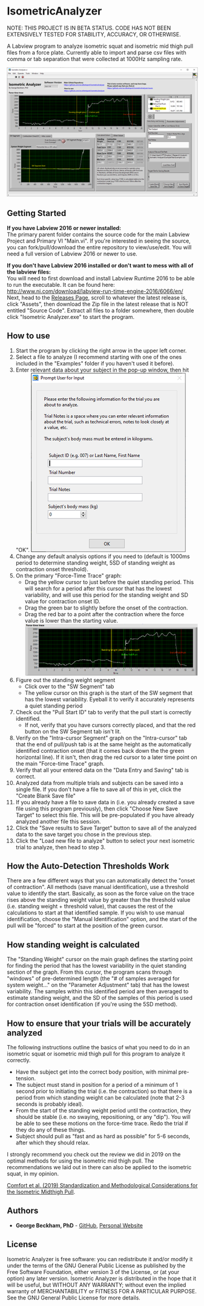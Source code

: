 # IsometricAnalyzer

NOTE: THIS PROJECT IS IN BETA STATUS. CODE HAS NOT BEEN EXTENSIVELY TESTED FOR STABILITY, ACCURACY, OR OTHERWISE. 

A Labview program to analyze isometric squat and isometric mid thigh pull files from a force plate. Currently able to import and parse csv files with comma or tab separation that were collected at 1000Hz sampling rate. 

![Screenshot of main screen](/Screenshots/WholeProgram.png) 

## Getting Started

**If you have Labview 2016 or newer installed:**  
The primary parent folder contains the source code for the main Labview Project and Primary VI "Main.vi". If you're interested in seeing the source, you can fork/pull/download the entire repository to view/use/edit. You will need a full version of Labview 2016 or newer to use.

**If you don't have Labview 2016 installed or don't want to mess with all of the labview files:**  
You will need to first download and install Labview Runtime 2016 to be able to run the executable. It can be found here: http://www.ni.com/download/labview-run-time-engine-2016/6066/en/ Next, head to the [Releases Page](https://github.com/excellentsport/IsometricAnalyzer/releases), scroll to whatever the latest release is, click "Assets", then download the Zip file in the latest release that is NOT entitled "Source Code". Extract all files to a folder somewhere, then double click "Isometric Analyzer.exe" to start the program.

## How to use

1. Start the program by clicking the right arrow in the upper left corner.
2. Select a file to analyze (I recommend starting with one of the ones included in the "Examples" folder if you haven't used it before).
3. Enter relevant data about your subject in the pop-up window, then hit "OK".
![User input Popup](/Screenshots/UserPrompt.png)
4. Change any default analysis options if you need to (default is 1000ms period to determine standing weight, 5SD of standing weight as contraction onset threshold).
5. On the primary "Force-Time Trace" graph:
	- Drag the yellow cursor to just before the quiet standing period. This will search for a period after this cursor that has the lowest variability, and will use this period for the standing weight and SD value for contraction onset ID.
	- Drag the green bar to slightly before the onset of the contraction.
	- Drag the red bar to a point after the contraction where the force value is lower than the starting value. 
 ![Primary Graph Image](/Screenshots/PrimaryGraph.png)  
6. Figure out the standing weight segment
	- Click over to the "SW Segment" tab
	- The yellow cursor on this graph is the start of the SW segment that has the lowest variability. Eyeball it to verify it accurately represents a quiet standing period
7. Check out the "Pull Start ID" tab to verify that the pull start is correctly identified.
	- If not, verify that you have cursors correctly placed, and that the red button on the SW Segment tab isn't lit.
8. Verify on the "Intra-cursor Segment" graph on the "Intra-cursor" tab that the end of pull/push tab is at the same height as the automatically identified contraction onset (that it comes back down the the green horizontal line). If it isn't, then drag the red cursor to a later time point on the main "Force-time Trace" graph.
8. Verify that all your entered data on the "Data Entry and Saving" tab is correct.
9. Analyzed data from multiple trials and subjects can be saved into a single file. If you don't have a file to save all of this in yet, click the "Create Blank Save file"
10. If you already have a file to save data in (i.e. you already created a save file using this program previously), then click "Choose New Save Target" to select this file. This will be pre-populated if you have already analyzed another file this session.
11. Click the "Save results to Save Target" button to save all of the analyzed data to the save target you chose in the previous step.
12. Click the "Load new file to analyze" button to select your next isometric trial to analyze, then head to step 3.

## How the Auto-Detection Thresholds Work

There are a few different ways that you can automatically detect the "onset of contraction". All methods (save manual identification), use a threshold value to identify the start. Basically, as soon as the force value on the trace rises above the standing weight value by greater than the threshold value (i.e. standing weight + threshold value), that causes the rest of the calculations to start at that identified sample. If you wish to use manual identification, choose the "Manual Identification" option, and the start of the pull will be "forced" to start at the position of the green cursor.

## How standing weight is calculated

The "Standing Weight" cursor on the main graph defines the starting point for finding the period that has the lowest variability in the quiet standing section of the graph. From this cursor, the program scans through "windows" of pre-determined length (the "# of samples averaged for system weight..." on the "Parameter Adjustment" tab) that has the lowest variability. The samples within this identified period are then averaged to estimate standing weight, and the SD of the samples of this period is used for contraction onset identification (if you're using the 5SD method).

## How to ensure that your trials will be accurately analyzed

The following instructions outline the basics of what you need to do in an isometric squat or isometric mid thigh pull for this program to analyze it correctly.
- Have the subject get into the correct body position, with minimal pre-tension. 
- The subject must stand in position for a period of a minimum of 1 second prior to initiating the trial (i.e. the contraction) so that there is a period from which standing weight can be calculated (note that 2-3 seconds is probably ideal). 
- From the start of the standing weight period until the contraction, they should be stable (i.e. no swaying, repositioning, or any "dip"). You will be able to see these motions on the force-time trace. Redo the trial if they do any of these things.
- Subject should pull as "fast and as hard as possible" for 5-6 seconds, after which they should relax.

I strongly recommend you check out the review we did in 2019 on the optimal methods for using the isometric mid thigh pull. The recommendations we laid out in there can also be applied to the isometric squat, in my opinion.  

[Comfort et al. (2019) Standardization and Methodological Considerations for the Isometric Midthigh Pull](https://journals.lww.com/nsca-scj/Citation/2019/04000/Standardization_and_Methodological_Considerations.10.aspx).


## Authors

* **George Beckham, PhD**  - [GitHub](https://github.com/ExcellentSport), [Personal Website](https://www.georgebeckham.com)


## License

Isometric Analyzer is free software: you can redistribute it and/or modify it under the terms of the GNU General Public License as published by the Free Software Foundation, either version 3 of the License, or (at your option) any later version. Isometric Analyzer is distributed in the hope that it will be useful, but WITHOUT ANY WARRANTY; without even the implied warranty of MERCHANTABILITY or FITNESS FOR A PARTICULAR PURPOSE.  See the GNU General Public License for more details.
